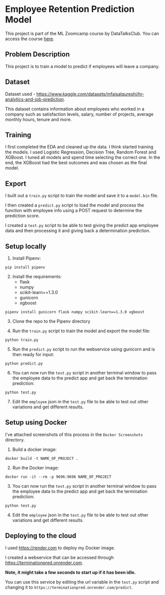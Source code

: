 # Employee Retention Prediction Model

This project is part of the ML Zoomcamp course by DataTalksClub.
You can access the course [here](https://github.com/DataTalksClub/machine-learning-zoomcamp).

## Problem Description

This project is to train a model to predict if employees will leave a company.

## Dataset

Dataset used - https://www.kaggle.com/datasets/mfaisalqureshi/hr-analytics-and-job-prediction.

This dataset contains information about employees who worked in a company such as satisfaction levels, salary, number of projects, average monthly hours, tenure and more.

## Training

I first completed the EDA and cleaned up the data. I think started training the models. I used Logistic Regression, Decision Tree, Random Forest and XGBoost. I tuned all models and spend time selecting the correct one. In the end, the XGBoost had the best outcomes and was chosen as the final model.

## Export

I built out a `train.py` script to train the model and save it to a `model.bin` file.

I then created a `predict.py` script to load the model and process the function with employee info using a POST request to determine the prediction score.

I created a `test.py` script to be able to test giving the predict app employee data and then processing it and giving back a determination prediction.

## Setup locally

1. Install Pipenv:
````
pip install pipenv
````


2. Install the requirements:
    - flask
    - numpy
    - scikit-learn==1.3.0
    - gunicorn
    - xgboost
````
pipenv install gunicorn flask numpy scikit-learn==1.3.0 xgboost
````


3. Clone the repo to the Pipenv directory


4. Run the `train.py` script to train the model and export the model file:
````
python train.py
````


5. Run the `predict.py` script to run the webservice using gunicorn and is then ready for input:
````
python predict.py
````


6. You can now run the `test.py` script in another terminal window to pass the employee data to the predict app and get back the termination prediction:
````
python test.py
````

7. Edit the `employee` json in the `test.py` file to be able to test out other variations and get different results.


## Setup using Docker

I've attached screenshots of this process in the `Docker Screenshots` directory.

1. Build a docker image:
````
docker build -t NAME_OF_PROJECT .
````

2. Run the Docker image:
````
docker run -it --rm -p 9696:9696 NAME_OF_PROJECT
````

3. You can now run the `test.py` script in another terminal window to pass the employee data to the predict app and get back the termination prediction:
````
python test.py
````

4. Edit the `employee` json in the `test.py` file to be able to test out other variations and get different results.


## Deploying to the cloud

I used https://render.com to deploy my Docker image.

I created a webservice that can be accessed through https://terminationpred.onrender.com.

**Note, it might take a few seconds to start up if it has been idle.**


You can use this service by editing the url variable in the `test.py` script and changing it to ``https://terminationpred.onrender.com/predict``.